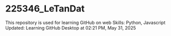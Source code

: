 # 225346_LeTanDat
This repository is used for learning GitHub on web
Skills: Python, Javascript
Updated: Learning GitHub Desktop at 02:21 PM, May 31, 2025